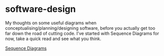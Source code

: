# software-design
My thoughts on some useful diagrams when conceptualising/planning/designing software, before you actually get too far down the road of cutting code.  I've started with Sequence Diagrams for now, take a quick read and see what you think.

[Sequence Diagrams](sequence-diagrams.MD)
